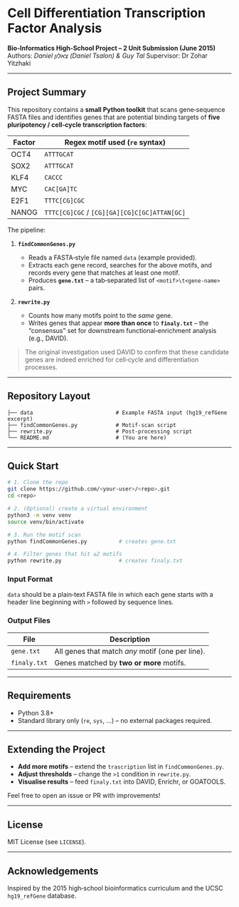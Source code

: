 # Cell Differentiation Transcription Factor Analysis

**Bio‑Informatics High‑School Project – 2 Unit Submission (June 2015)**
Authors: *Daniel צאלון (Daniel Tsalon) & Guy Tal*
Supervisor: Dr Zohar Yitzhaki

---

## Project Summary

This repository contains a **small Python toolkit** that scans gene‑sequence FASTA files and identifies genes that are potential binding targets of **five pluripotency / cell‑cycle transcription factors**:

| Factor | Regex motif used (`re` syntax)               |
| ------ | -------------------------------------------- |
| OCT4   | `ATTTGCAT`                                   |
| SOX2   | `ATTTGCAT`                                   |
| KLF4   | `CACCC`                                      |
| MYC    | `CAC[GA]TC`                                  |
| E2F1   | `TTTC[CG]CGC`                                |
| NANOG  | `TTTC[CG]CGC` / `[CG][GA][CG]C[GC]ATTAN[GC]` |

The pipeline:

1. **`findCommonGenes.py`**

   * Reads a FASTA‑style file named `data` (example provided).
   * Extracts each gene record, searches for the above motifs, and records every gene that matches at least one motif.
   * Produces **`gene.txt`** – a tab‑separated list of `<motif>\t<gene‑name>` pairs.

2. **`rewrite.py`**

   * Counts how many motifs point to the *same* gene.
   * Writes genes that appear **more than once** to **`finaly.txt`** – the “consensus” set for downstream functional‑enrichment analysis (e.g., DAVID).

> The original investigation used DAVID to confirm that these candidate genes are indeed enriched for cell‑cycle and differentiation processes.

---

## Repository Layout

```
├── data                          # Example FASTA input (hg19_refGene excerpt)
├── findCommonGenes.py            # Motif‑scan script
├── rewrite.py                    # Post‑processing script
└── README.md                     # (You are here)
```

---

## Quick Start

```bash
# 1. Clone the repo
git clone https://github.com/<your-user>/<repo>.git
cd <repo>

# 2. (Optional) create a virtual environment
python3 -m venv venv
source venv/bin/activate

# 3. Run the motif scan
python findCommonGenes.py          # creates gene.txt

# 4. Filter genes that hit ≥2 motifs
python rewrite.py                  # creates finaly.txt
```

### Input Format

`data` should be a plain‑text FASTA file in which each gene starts with a header line beginning with `>` followed by sequence lines.

### Output Files

| File         | Description                                      |
| ------------ | ------------------------------------------------ |
| `gene.txt`   | All genes that match *any* motif (one per line). |
| `finaly.txt` | Genes matched by **two or more** motifs.         |

---

## Requirements

* Python 3.8+
* Standard library only (`re`, `sys`, …) – no external packages required.

---

## Extending the Project

* **Add more motifs** – extend the `trascription` list in `findCommonGenes.py`.
* **Adjust thresholds** – change the `>1` condition in `rewrite.py`.
* **Visualise results** – feed `finaly.txt` into DAVID, Enrichr, or GOATOOLS.

Feel free to open an issue or PR with improvements!

---

## License

MIT License (see `LICENSE`).

---

## Acknowledgements

Inspired by the 2015 high‑school bioinformatics curriculum and the UCSC `hg19_refGene` database.
